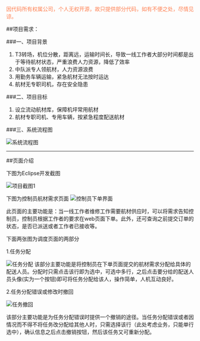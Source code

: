 
<font color="#FF7F50">
因代码所有权属公司，个人无权开源，故只提供部分代码，如有不便之处，尽情见谅。
</font>

##项目需求：

###一、项目背景
1. T3转场，机位分散，距离远，运输时间长，导致一线工作者大部分时间都是出于等待航材状态，严重浪费人力资源，降低了效率 
2. 中队派专人领航材，人力资源浪费
3. 用勤务车辆运输，紧急航材无法按时运达
4. 航材无专职司机，存在安全隐患

###二、项目目标
1. 设立流动航材库，保障机坪常用航材
2. 航材专职司机、专用车辆，按紧急程度配送航材

###三、系统流程图

![系统流程图](http://i.imgur.com/XcXBZk9.png)



----------

##页面介绍

下图为Eclipse开发截图

![项目截图1](http://i.imgur.com/jb8dJtg.png)


下图为控制员航材需求页面
![控制员下单界面](http://i.imgur.com/V03RU9K.png)

此页面的主要功能是：当一线工作者维修工作需要航材供应时，可以将需求告知控制员，控制员根据工作者的要求在web页面下单。此外，还可查询之前提交订单的状态，是否已派送或者工作者已接收等。

下面两张图为调度页面的两部分


1.任务分配
 
![任务分配](http://i.imgur.com/m5O0Hzq.png)
该部分主要功能是将控制员在下单页面提交的航材需求分配给具体的配送人员。分配时只需点击该行即为选中，可选中多行，之后点击要分给的配送人员头像(实为一个按钮)即可将任务分配给该人，操作简单，人机互动良好。

2.任务分配错误或修改时撤回

![任务撤回](http://i.imgur.com/0te2gmE.png)

该部分主要功能是为任务分配错误时提供一个撤销的途径。当任务分配错误或者因情况而不得不将任务改分配给其他人时，只需选择该行（此处考虑业务，只能单行选中），确认信息之后点击撤销按钮，然后该任务又可重新分配。

